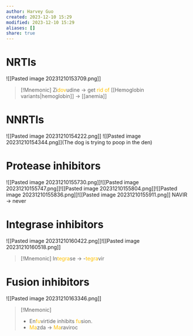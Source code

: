 ```yaml
---
author: Harvey Guo
created: 2023-12-10 15:29
modified: 2023-12-10 15:29
aliases: []
share: true
---
```


# NRTIs
![[Pasted image 20231210153709.png]]
>[!Mnemonic] 
>Zi<font color="#ffc000">dov</font>udine -> get <font color="#ffc000">rid of</font> [[Hemoglobin variants|hemoglobin]] -> [[anemia]]

# NNRTIs
![[Pasted image 20231210154222.png]]
![[Pasted image 20231210154344.png]](The dog is trying to poop in the den)
# Protease inhibitors
![[Pasted image 20231210155730.png]]![[Pasted image 20231210155747.png]]![[Pasted image 20231210155804.png]]![[Pasted image 20231210155836.png]]![[Pasted image 20231210155911.png]]
NAVIR -> never
# Integrase inhibitors
![[Pasted image 20231210160422.png]]![[Pasted image 20231210160518.png]]
>[!Mnemonic] 
>In<font color="#ffc000">tegra</font>se -> -<font color="#ffc000">tegra</font>vir

# Fusion inhibitors
![[Pasted image 20231210163346.png]]
>[!Mnemonic] 
>- En<font color="#ffc000">fu</font>virtide inhibits <font color="#ffc000">fu</font>sion.
>- <font color="#ffc000">Ma</font>zda -> <font color="#ffc000">Ma</font>raviroc